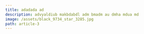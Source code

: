 ```yaml
---
title: adadada ad
description: advyaldiub makbdabdl adm bmadm au dmha mdua md
image: /assets/black_9734_star_3285.jpg
path: article-3
---
```

